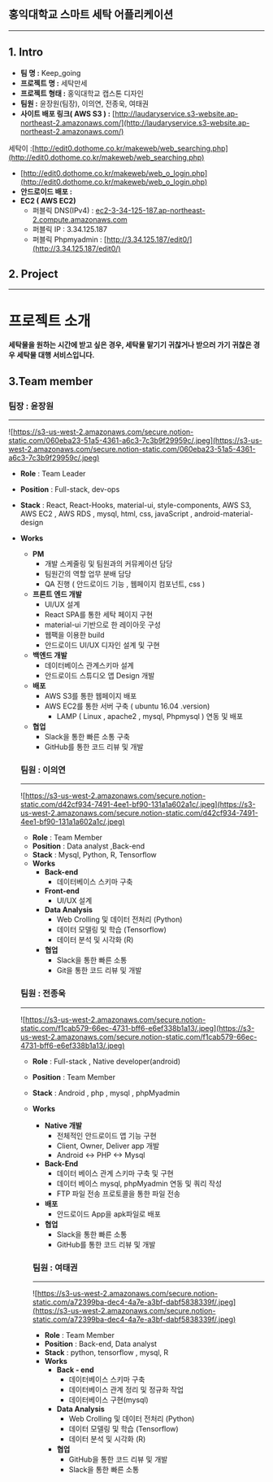 ## 홍익대학교 스마트 세탁 어플리케이션

---

## 1. Intro

- **팀 명 :**  Keep_going
- **프로젝트 명 :** 세탁만세
- **프로젝트 형태 :**  홍익대학교 캡스톤 디자인
- **팀원 :** 윤장원(팀장), 이의연, 전종욱, 여태권
- **사이트 배포 링크( AWS S3 ) :** [http://laudaryservice.s3-website.ap-northeast-2.amazonaws.com/](http://laudaryservice.s3-website.ap-northeast-2.amazonaws.com/)

세탁이 :[http://edit0.dothome.co.kr/makeweb/web_searching.php](http://edit0.dothome.co.kr/makeweb/web_searching.php)
- [http://edit0.dothome.co.kr/makeweb/web_o_login.php](http://edit0.dothome.co.kr/makeweb/web_o_login.php)
- **안드로이드 배포 :**
- **EC2 ( AWS EC2)**
    - 퍼블릭 DNS(IPv4) : [ec2-3-34-125-187.ap-northeast-2.compute.amazonaws.com](http://ec2-3-34-125-187.ap-northeast-2.compute.amazonaws.com/)
    - 퍼블릭 IP : 3.34.125.187
    - 퍼블릭 Phpmyadmin : [http://3.34.125.187/edit0/](http://3.34.125.187/edit0/)

## 2. Project

---

# 프로젝트 소개

**세탁물을 원하는 시간에 받고 싶은 경우, 세탁물 맡기기 귀찮거나 받으러 가기 귀찮은 경우 세탁물 대행 서비스입니다.** 

## 3.Team member

### 팀장 : 윤장원

---

![https://s3-us-west-2.amazonaws.com/secure.notion-static.com/060eba23-51a5-4361-a6c3-7c3b9f29959c/.jpeg](https://s3-us-west-2.amazonaws.com/secure.notion-static.com/060eba23-51a5-4361-a6c3-7c3b9f29959c/.jpeg)

- **Role** : Team Leader
- **Position** : Full-stack, dev-ops
- **Stack** : React, React-Hooks, material-ui, style-components, AWS S3, AWS EC2 , AWS RDS , mysql, html, css, javaScript , android-material-design
- **Works**
    - **PM**
        - 개발 스케줄링 및 팀원과의 커뮤케이션 담당
        - 팀원간의 역할 업무 분배 담당
        - QA 진행 ( 안드로이드 기능 , 웹페이지 컴포넌트, css )
    - **프론트 엔드 개발**
        - UI/UX 설계
        - React SPA를 통한 세탁 페이지 구현
        - material-ui 기반으로 한 레이아웃 구성
        - 웹팩을 이용한 build
        - 안드로이드 UI/UX 디자인 설계 및 구현
    - **백엔드 개발**
        - 데이터베이스 관계스키마 설계
        - 안드로이드 스튜디오 앱 Design 개발
    - **배포**
        - AWS S3를 통한 웹페이지 배포
        - AWS EC2를 통한 서버 구축 ( ubuntu 16.04 .version)
            - LAMP ( Linux , apache2 , mysql, Phpmysql ) 연동 및 배포
    - **협업**
        - Slack을 통한 빠른 소통 구축
        - GitHub를 통한 코드 리뷰 및 개발

    ### 팀원 : 이의연

    ---

     

    ![https://s3-us-west-2.amazonaws.com/secure.notion-static.com/d42cf934-7491-4ee1-bf90-131a1a602a1c/.jpeg](https://s3-us-west-2.amazonaws.com/secure.notion-static.com/d42cf934-7491-4ee1-bf90-131a1a602a1c/.jpeg)

    - **Role** : Team Member
    - **Position** : Data analyst ,Back-end
    - **Stack** : Mysql, Python, R, Tensorflow
    - **Works**
        - **Back-end**
            - 데이터베이스 스키마 구축
        - **Front-end**
            - UI/UX 설계
        - **Data Analysis**
            - Web Crolling 및 데이터 전처리 (Python)
            - 데이터 모델링 및 학습 (Tensorflow)
            - 데이터 분석 및 시각화 (R)
        - **협업**
            - Slack을 통한 빠른 소통
            - Git을 통한 코드 리뷰 및 개발

    ### 팀원 : 전종욱

    ---

    ![https://s3-us-west-2.amazonaws.com/secure.notion-static.com/f1cab579-66ec-4731-bff6-e6ef338b1a13/.jpeg](https://s3-us-west-2.amazonaws.com/secure.notion-static.com/f1cab579-66ec-4731-bff6-e6ef338b1a13/.jpeg)

    - **Role** : Full-stack , Native developer(android)
    - **Position** : Team Member
    - **Stack** : Android , php , mysql , phpMyadmin
    - **Works**
        - **Native 개발**
            - 전체적인 안드로이드 앱 기능 구현
            - Client, Owner, Deliver app 개발
            - Android <-> PHP <-> Mysql
        - **Back-End**
            - 데이터 베이스 관계 스키마 구축 및 구현
            - 데이터 베이스 mysql, phpMyadmin 연동 및 쿼리 작성
            - FTP 파일 전송 프로토콜을 통한 파일 전송
        - **배포**
            - 안드로이드 App을 apk파일로 배포
        - **협업**
            - Slack을 통한 빠른 소통
            - GitHub를 통한 코드 리뷰 및 개발

        ### 팀원 : 여태권

        ---

        ![https://s3-us-west-2.amazonaws.com/secure.notion-static.com/a72399ba-dec4-4a7e-a3bf-dabf5838339f/.jpeg](https://s3-us-west-2.amazonaws.com/secure.notion-static.com/a72399ba-dec4-4a7e-a3bf-dabf5838339f/.jpeg)

        - **Role** : Team Member
        - **Position** : Back-end, Data analyst
        - **Stack** : python, tensorflow , mysql, R
        - **Works**
            - **Back - end**
                - 데이터베이스 스키마 구축
                - 데이터베이스 관계 정리 및 정규화 작업
                - 데이터베이스 구현(mysql)
            - **Data Analysis**
                - Web Crolling 및 데이터 전처리 (Python)
                - 데이터 모델링 및 학습 (Tensorflow)
                - 데이터 분석 및 시각화 (R)
            - **협업**
                - GitHub을 통한 코드 리뷰 및 개발
                - Slack을 통한 빠른 소통
